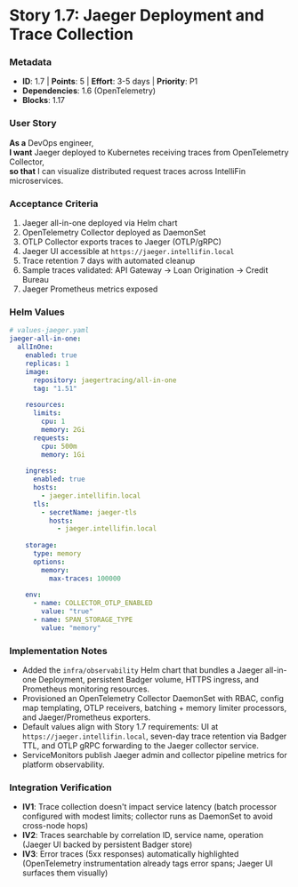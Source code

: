 # Story 1.7: Jaeger Deployment and Trace Collection

### Metadata
- **ID**: 1.7 | **Points**: 5 | **Effort**: 3-5 days | **Priority**: P1
- **Dependencies**: 1.6 (OpenTelemetry)
- **Blocks**: 1.17

### User Story
**As a** DevOps engineer,  
**I want** Jaeger deployed to Kubernetes receiving traces from OpenTelemetry Collector,  
**so that** I can visualize distributed request traces across IntelliFin microservices.

### Acceptance Criteria
1. Jaeger all-in-one deployed via Helm chart
2. OpenTelemetry Collector deployed as DaemonSet
3. OTLP Collector exports traces to Jaeger (OTLP/gRPC)
4. Jaeger UI accessible at `https://jaeger.intellifin.local`
5. Trace retention 7 days with automated cleanup
6. Sample traces validated: API Gateway → Loan Origination → Credit Bureau
7. Jaeger Prometheus metrics exposed

### Helm Values
```yaml
# values-jaeger.yaml
jaeger-all-in-one:
  allInOne:
    enabled: true
    replicas: 1
    image:
      repository: jaegertracing/all-in-one
      tag: "1.51"
    
    resources:
      limits:
        cpu: 1
        memory: 2Gi
      requests:
        cpu: 500m
        memory: 1Gi
    
    ingress:
      enabled: true
      hosts:
        - jaeger.intellifin.local
      tls:
        - secretName: jaeger-tls
          hosts:
            - jaeger.intellifin.local
    
    storage:
      type: memory
      options:
        memory:
          max-traces: 100000
    
    env:
      - name: COLLECTOR_OTLP_ENABLED
        value: "true"
      - name: SPAN_STORAGE_TYPE
        value: "memory"
```

### Implementation Notes

- Added the `infra/observability` Helm chart that bundles a Jaeger all-in-one Deployment,
  persistent Badger volume, HTTPS ingress, and Prometheus monitoring resources.
- Provisioned an OpenTelemetry Collector DaemonSet with RBAC, config map templating, OTLP
  receivers, batching + memory limiter processors, and Jaeger/Prometheus exporters.
- Default values align with Story 1.7 requirements: UI at
  `https://jaeger.intellifin.local`, seven-day trace retention via Badger TTL, and OTLP gRPC
  forwarding to the Jaeger collector service.
- ServiceMonitors publish Jaeger admin and collector pipeline metrics for platform observability.

### Integration Verification
- **IV1**: Trace collection doesn't impact service latency (batch processor configured with modest
  limits; collector runs as DaemonSet to avoid cross-node hops)
- **IV2**: Traces searchable by correlation ID, service name, operation (Jaeger UI backed by
  persistent Badger store)
- **IV3**: Error traces (5xx responses) automatically highlighted (OpenTelemetry instrumentation
  already tags error spans; Jaeger UI surfaces them visually)
